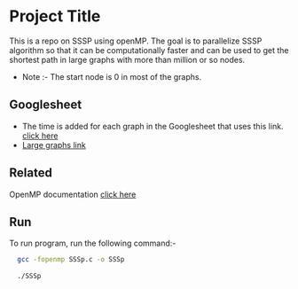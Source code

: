 
# Project Title

This is a repo on SSSP using openMP. The goal is to parallelize SSSP algorithm so that it can be computationally faster and can be used to get the shortest path in large graphs with more than million or so nodes.

 
- Note :- The start node is 0 in most of the graphs.


## Googlesheet

 - The time is added for each graph in the Googlesheet that uses this link.      [click here](https://docs.google.com/spreadsheets/d/1y5K034SQDRGhh9Xp47HXxsQ0ctHYJzlUCKpwlYbiI9g/edit?usp=sharing)
 - [Large graphs link](https://snap.stanford.edu/data/)


## Related

OpenMP documentation [click here](https://www.openmp.org/resources/tutorials-articles/)




## Run

To run program, run the following command:-

```bash
  gcc -fopenmp SSSp.c -o SSSp
  
  ./SSSp
```

